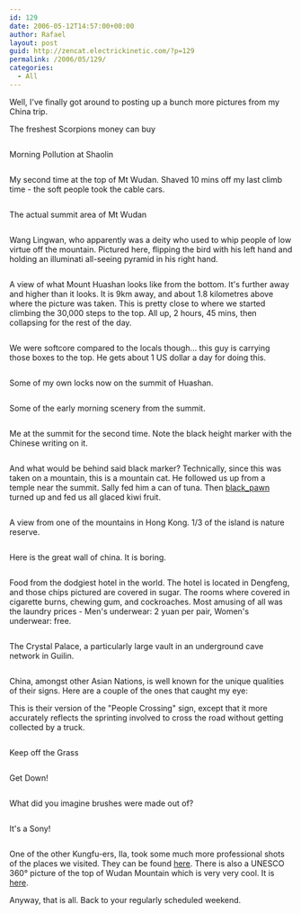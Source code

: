```yaml
---
id: 129
date: 2006-05-12T14:57:00+00:00
author: Rafael
layout: post
guid: http://zencat.electrickinetic.com/?p=129
permalink: /2006/05/129/
categories:
  - All
---
```

Well, I've finally got around to posting up a bunch more pictures from my China trip.

The freshest Scorpions money can buy

<img src="http://img.photobucket.com/albums/v384/zen_cat/scorpions.jpg" alt="" />

Morning Pollution at Shaolin

<img src="http://img.photobucket.com/albums/v384/zen_cat/polution.jpg" alt="" />

My second time at the top of Mt Wudan. Shaved 10 mins off my last climb time - the soft people took the cable cars.

<img src="http://img.photobucket.com/albums/v384/zen_cat/wudansecondtime.jpg" alt="" />

The actual summit area of Mt Wudan

<img src="http://img.photobucket.com/albums/v384/zen_cat/wudansummit.jpg" alt="" />

Wang Lingwan, who apparently was a deity who used to whip people of low virtue off the mountain. Pictured here, flipping the bird with his left hand and holding an illuminati all-seeing pyramid in his right hand.

<img src="http://img.photobucket.com/albums/v384/zen_cat/wanglingwanpwnsyou.jpg" alt="" />

A view of what Mount Huashan looks like from the bottom. It's further away and higher than it looks. It is 9km away, and about 1.8 kilometres above where the picture was taken. This is pretty close to where we started climbing the 30,000 steps to the top. All up, 2 hours, 45 mins, then collapsing for the rest of the day.

<img src="http://img.photobucket.com/albums/v384/zen_cat/huashanfromthebottom.jpg" alt="" />

We were softcore compared to the locals though... this guy is carrying those boxes to the top. He gets about 1 US dollar a day for doing this.

<img src="http://img.photobucket.com/albums/v384/zen_cat/hardcoreclimber.jpg" alt="" />

Some of my own locks now on the summit of Huashan.

<img src="http://img.photobucket.com/albums/v384/zen_cat/locks.jpg" alt="" />

Some of the early morning scenery from the summit.

<img src="http://img.photobucket.com/albums/v384/zen_cat/huashanscenery.jpg" alt="" />

Me at the summit for the second time. Note the black height marker with the Chinese writing on it.

<img src="http://img.photobucket.com/albums/v384/zen_cat/atthetophuashan.jpg" alt="" />

And what would be behind said black marker? Technically, since this was taken on a mountain, this is a mountain cat. He followed us up from a temple near the summit. Sally fed him a can of tuna. Then <a class="lj-user" href="http://black_pawn.livejournal.com/">black_pawn</a> turned up and fed us all glaced kiwi fruit.

<img src="http://img.photobucket.com/albums/v384/zen_cat/catatthetop.jpg" alt="" />

A view from one of the mountains in Hong Kong. 1/3 of the island is nature reserve.

<img src="http://img.photobucket.com/albums/v384/zen_cat/hk.jpg" alt="" />

Here is the great wall of china. It is boring.

<img src="http://img.photobucket.com/albums/v384/zen_cat/greatwall.jpg" alt="" />

Food from the dodgiest hotel in the world. The hotel is located in Dengfeng, and those chips pictured are covered in sugar. The rooms where covered in cigarette burns, chewing gum, and cockroaches. Most amusing of all was the laundry prices - Men's underwear: 2 yuan per pair, Women's underwear: free.

<img src="http://img.photobucket.com/albums/v384/zen_cat/dengfengfood.jpg" alt="" />

The Crystal Palace, a particularly large vault in an underground cave network in Guilin.

<img src="http://img.photobucket.com/albums/v384/zen_cat/crystalpalace.jpg" alt="" />

China, amongst other Asian Nations, is well known for the unique qualities of their signs. Here are a couple of the ones that caught my eye:

This is their version of the "People Crossing" sign, except that it more accurately reflects the sprinting involved to cross the road without getting collected by a truck.

<img src="http://img.photobucket.com/albums/v384/zen_cat/signs-leggingit.jpg" alt="" />

Keep off the Grass

<img src="http://img.photobucket.com/albums/v384/zen_cat/signs-keepoffthegrass.jpg" alt="" />

Get Down!

<img src="http://img.photobucket.com/albums/v384/zen_cat/signs-getdown.jpg" alt="" />

What did you imagine brushes were made out of?

<img src="http://img.photobucket.com/albums/v384/zen_cat/signs-brushes.jpg" alt="" />

It's a Sony!

<img src="http://img.photobucket.com/albums/v384/zen_cat/Itsasony.jpg" alt="" />

One of the other Kungfu-ers, Ila, took some much more professional shots of the places we visited. They can be found <a href="http://www.whack.com.au/china0406/">here</a>. There is also a UNESCO 360° picture of the top of Wudan Mountain which is very very cool. It is <a href="http://www.world-heritage-tour.org/asia/cn/wudangshan/up.html">here</a>.

Anyway, that is all. Back to your regularly scheduled weekend.
